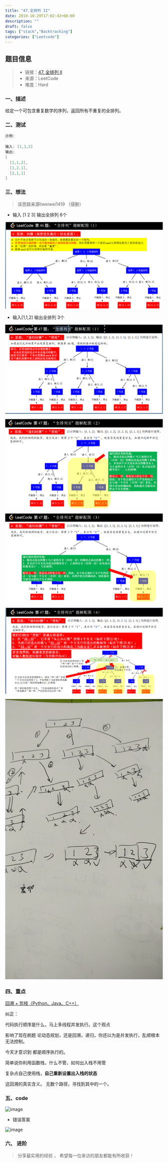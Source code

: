 ```yaml
---
title: "47.全排列 II"
date: 2019-10-29T17:02:43+08:00
description: ""
draft: false
tags: ["stack","Backtracking"]
categories: ["Leetcode"]
---
```




## 题目信息

> - 链接：[47. 全排列 II](https://leetcode-cn.com/problems/permutations-ii/)
> - 来源：LeetCode
> - 难度：Hard

### 一、描述

给定一个可包含重复数字的序列，返回所有不重复的全排列。





### 二、测试 

~~~scala
示例:

输入: [1,1,2]
输出:
[
  [1,1,2],
  [1,2,1],
  [2,1,1]
]
~~~









### 三、想法

> 该思路来源liweiwei1419 （侵删）

- 输入 [1 2 3] 输出全排列 6个

![image-20191029101744966](../images/201909/image-20191029101744966.png)

- 输入[1,1,2] 输出全排列 3个

![image-20191029101421718](../images/201909/image-20191029101421718.png)





![image-20191029101442682](../images/201909/image-20191029101442682.png)



![image-20191029101456809](../images/201909/image-20191029101456809.png)

![image-20191029101509879](../images/201909/image-20191029101509879.png)



![手工绘图](../images/201909/image-20191029102029566.png)

### 四、重点

 [回溯 + 剪枝（Python、Java、C++）](https://leetcode-cn.com/problems/permutations-ii/solution/hui-su-suan-fa-python-dai-ma-java-dai-ma-by-liwe-2/) 

纠正：

代码执行顺序是什么，马上多线程并发执行。这个观点

影响了现在刷题 论动态规划，还是回溯，递归，你还以为是并发执行，乱顺根本无法控制。

今天才意识到 都是顺序执行的。

简单说你利用函数栈，什么不管，如何出入栈不用管

复杂点自己使用栈，**自己重新设置出入栈的状态** 

这回溯的真实含义。 无数个路径，寻找到其中的一个。







### 五、code

![image](https://user-images.githubusercontent.com/5937331/67734688-a8e3e480-fa3c-11e9-90a0-b2a1ada3ec8f.png)

- 错误答案

![image](https://user-images.githubusercontent.com/5937331/67733969-c6b04a00-fa3a-11e9-865e-e0c76d53ad5f.png)



### 六、  进阶 







> 分享最实用的经验 ， 希望每一位来访的朋友都能有所收获！ 



